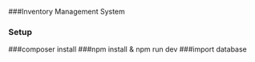 ###Inventory Management System 
### Setup

###composer install
###npm install & npm run dev 
###import database 
